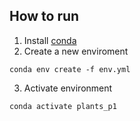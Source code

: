## How to run
1. Install [conda](https://conda.io/projects/conda/en/latest/user-guide/install/index.html)
2. Create a new enviroment
```
conda env create -f env.yml
```
3. Activate environment
```
conda activate plants_p1
```